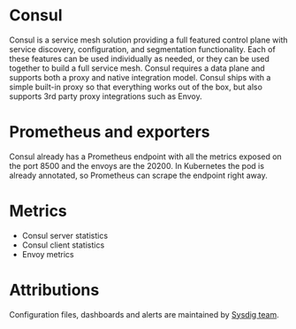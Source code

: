 # Consul
Consul is a service mesh solution providing a full featured control plane with service discovery, configuration, and segmentation functionality. Each of these features can be used individually as needed, or they can be used together to build a full service mesh. Consul requires a data plane and supports both a proxy and native integration model. Consul ships with a simple built-in proxy so that everything works out of the box, but also supports 3rd party proxy integrations such as Envoy.

# Prometheus and exporters
Consul already has a Prometheus endpoint with all the metrics exposed on the port 8500 and the envoys are the 20200. In Kubernetes the pod is already annotated, so Prometheus can scrape the endpoint right away.

# Metrics
- Consul server statistics
- Consul client statistics
- Envoy metrics

# Attributions
Configuration files, dashboards and alerts are maintained by [Sysdig team](https://sysdig.com/).
